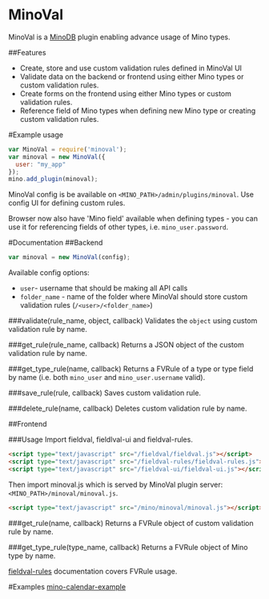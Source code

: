 MinoVal
==========

MinoVal is a [MinoDB](https://github.com/MarcusLongmuir/MinoDB/) plugin enabling advance usage of Mino types.

##Features
* Create, store and use custom validation rules defined in MinoVal UI
* Validate data on the backend or frontend using either Mino types or custom validation rules.
* Create forms on the frontend using either Mino types or custom validation rules.
* Reference field of Mino types when defining new Mino type or creating custom validation rules.


#Example usage

```javascript
var MinoVal = require('minoval');
var minoval = new MinoVal({
  user: "my_app"
});
mino.add_plugin(minoval);
```

MinoVal config is be available on ```<MINO_PATH>/admin/plugins/minoval```. Use config UI for defining custom rules.

Browser now also have 'Mino field' available when defining types - you can use it for referencing fields of other types, i.e. ```mino_user.password```.


#Documentation
##Backend
```javascript
var minoval = new MinoVal(config);
```

Available config options:
* ```user```- username that should be making all API calls
* ```folder_name``` - name of the folder where MinoVal should store custom validation rules (```/<user>/<folder_name>```)

###validate(rule_name, object, callback)
Validates the ```object``` using custom validation rule by name.

###get_rule(rule_name, callback)
Returns a JSON object of the custom validation rule by name.

###get_type_rule(name, callback)
Returns a FVRule of a type or type field by name (i.e. both ```mino_user``` and ```mino_user.username``` valid).

###save_rule(rule, callback)
Saves custom validation rule.

###delete_rule(name, callback)
Deletes custom validation rule by name.

##Frontend

###Usage
Import fieldval, fieldlval-ui and fieldval-rules.
```html
<script type="text/javascript" src="/fieldval/fieldval.js"></script>
<script type="text/javascript" src="/fieldval-rules/fieldval-rules.js"></script>
<script type="text/javascript" src="/fieldval-ui/fieldval-ui.js"></script>
```
Then import minoval.js which is served by MinoVal plugin server: ```<MINO_PATH>/minoval/minoval.js```.
```html
<script type="text/javascript" src="/mino/minoval/minoval.js"></script>
```

###get_rule(name, callback)
Returns a FVRule object of custom validation rule by name.

###get_type_rule(type_name, callback)
Returns a FVRule object of Mino type by name.

[fieldval-rules](https://github.com/FieldVal/fieldval-rules-js) documentation covers FVRule usage.

#Examples
[mino-calendar-example](https://github.com/bestan/mino-calendar-example)
